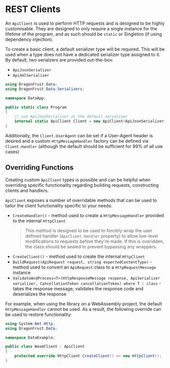 # REST Clients
An `ApiClient` is used to perform HTTP requests and is designed to be highly customisable. They are designed to only require a single instance for the lifetime of the program, and as such should be `static` or Singleton (if using dependency injection).

To create a basic client, a default serializer type will be required. This will be used when a type does not have a dedicated serializer type assigned to it. By default, two serialzers are provided out-the-box:

- `ApiJsonSerializer`
- `ApiXmlSerializer`

```cs
using DragonFruit.Data;
using DragonFruit.Data.Serializers;

namespace DataApp;

public static class Program
{
    // use ApiJsonSerializer as the default serializer
    internal static ApiClient Client = new ApiClient<ApiJsonSerializer>();
}
```

Additionally, the `Client.UserAgent` can be set if a User-Agent header is desired and a custom `HttpMessageHandler` factory can be defined via `Client.Handler` (although the default should be sufficient for 99% of all use cases)

## Overriding Functions
Creating custom `ApiClient` types is possible and can be helpful when overriding specific functionality regarding building requests, constructing clients and handlers.

`ApiClient` exposes a number of overridable methods that can be used to tailor the client functionality specific to your needs:

- `CreateHandler()` - method used to create a `HttpMessageHandler` provided to the internal `HttpClient`
    > This method is designed to be used to forcibly wrap the user defined handler (`ApiClient.Handler` property) to allow low-level modifications to requests before they're made. If this is overidden, the class should be sealed to prevent bypassing any wrappers.
- `CreateClient()` - method used to create the internal `HttpClient`
- `BuildRequest(ApiRequest request, string expectedContentType)` - method used to convert an `ApiRequest` class to a `HttpRequestMessage` instance
- `ValidateAndProcess<T>(HttpResponseMessage response, ApiSerializer serializer, CancellationToken cancellationToken) where T : class` - takes the response message, validates the response code and deserializes the response

For example, when using the library on a WebAssembly project, the default `HttpMessageHandler` cannot be used. As a result, the following override can be used to restore functionality:

```cs
using System.Net.Http;
using DragonFruit.Data;

namespace DataExample;

public class WasmClient : ApiClient
{
    protected override HttpClient CreateClient() => new HttpClient();
}
```
